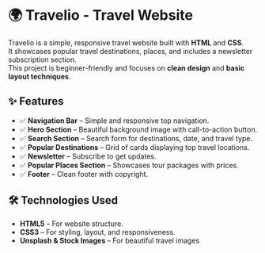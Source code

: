 # 🌍 Travelio - Travel Website

Travelio is a simple, responsive travel website built with **HTML** and **CSS**.  
It showcases popular travel destinations, places, and includes a newsletter subscription section.  
This project is beginner-friendly and focuses on **clean design** and **basic layout techniques**.

## ✨ Features

- ✅ **Navigation Bar** – Simple and responsive top navigation.
- ✅ **Hero Section** – Beautiful background image with call-to-action button.
- ✅ **Search Section** – Search form for destinations, date, and travel type.
- ✅ **Popular Destinations** – Grid of cards displaying top travel locations.
- ✅ **Newsletter** – Subscribe to get updates.
- ✅ **Popular Places Section** – Showcases tour packages with prices.
- ✅ **Footer** – Clean footer with copyright.

## 🛠️ Technologies Used

- **HTML5** – For website structure.
- **CSS3** – For styling, layout, and responsiveness.
- **Unsplash & Stock Images** – For beautiful travel images
